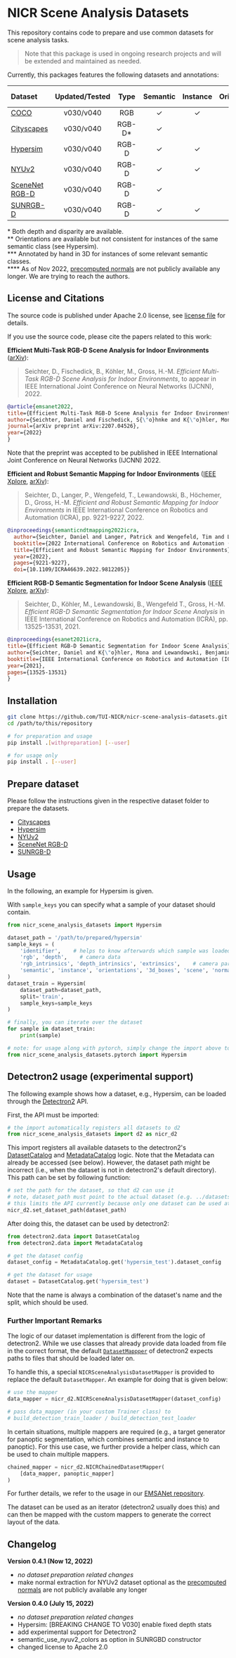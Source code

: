 # NICR Scene Analysis Datasets

This repository contains code to prepare and use common datasets for scene analysis tasks.

> Note that this package is used in ongoing research projects and will be extended and maintained as needed.

Currently, this packages features the following datasets and annotations:

| Dataset                                                               | Updated/Tested |   Type    | Semantic | Instance |  Orientations  |  Scene   |       Normal       | 3D Boxes | Extrinsics | Intrinsics |
|:----------------------------------------------------------------------|:--------------:|:---------:|:--------:|:--------:|:--------------:|:--------:|:------------------:|:--------:|:----------:|:----------:|
| [COCO](https://cocodataset.org/#home)                                 | v030/v040      | RGB       | &#10003; | &#10003; |                |          |                    |          |            |            |
| [Cityscapes](https://www.cityscapes-dataset.com/)                     | v030/v040      | RGB-D\*   | &#10003; |          |                |          |                    |          |            |            |
| [Hypersim](https://machinelearning.apple.com/research/hypersim)       | v030/v040      | RGB-D     | &#10003; | &#10003; | (&#10003;)\*\* | &#10003; | (&#10003;)\*\*\*\* | &#10003; | &#10003;   | &#10003;   |
| [NYUv2](https://cs.nyu.edu/~silberman/datasets/nyu_depth_v2.html)     | v030/v040      | RGB-D     | &#10003; | &#10003; | &#10003;\*\*\* | &#10003; | &#10003;           |          |            |            |
| [SceneNet RGB-D](https://robotvault.bitbucket.io/scenenet-rgbd.html)  | v030/v040      | RGB-D     | &#10003; |          |                |          |                    |          |            |            |
| [SUNRGB-D](https://rgbd.cs.princeton.edu/)                            | v030/v040      | RGB-D     | &#10003; | &#10003; |   &#10003;     | &#10003; |                    | &#10003; | &#10003;   | &#10003;   |

\* Both depth and disparity are available.  
\*\* Orientations are available but not consistent for instances of the same semantic class (see Hypersim).  
\*\*\* Annotated by hand in 3D for instances of some relevant semantic classes.  
\*\*\*\* As of Nov 2022, [precomputed normals](https://cs.nyu.edu/~deigen/dnl/normals_gt.tgz) are not publicly available any longer. We are trying to reach the authors.

## License and Citations
The source code is published under Apache 2.0 license, see [license file](LICENSE) for details.

If you use the source code, please cite the papers related to this work:

**Efficient Multi-Task RGB-D Scene Analysis for Indoor Environments** ([arXiv](https://arxiv.org/abs/2207.04526)):
>Seichter, D., Fischedick, B., Köhler, M., Gross, H.-M.
*Efficient Multi-Task RGB-D Scene Analysis for Indoor Environments*,
to appear in IEEE International Joint Conference on Neural Networks (IJCNN), 2022.

```bibtex
@article{emsanet2022,
title={Efficient Multi-Task RGB-D Scene Analysis for Indoor Environments},
author={Seichter, Daniel and Fischedick, S{\"o}hnke and K{\"o}hler, Mona and Gross, Horst-Michael},
journal={arXiv preprint arXiv:2207.04526},
year={2022}
}
```
Note that the preprint was accepted to be published in IEEE International Joint Conference on Neural Networks (IJCNN) 2022.

**Efficient and Robust Semantic Mapping for Indoor Environments** ([IEEE Xplore](https://ieeexplore.ieee.org/document/9812205), [arXiv](https://arxiv.org/pdf/2203.05836.pdf)):
>Seichter, D., Langer, P., Wengefeld, T., Lewandowski, B., Höchemer, D., Gross, H.-M.
*Efficient and Robust Semantic Mapping for Indoor Environments*
in IEEE International Conference on Robotics and Automation (ICRA), pp. 9221-9227, 2022.

```bibtex
@inproceedings{semanticndtmapping2022icra,
  author={Seichter, Daniel and Langer, Patrick and Wengefeld, Tim and Lewandowski, Benjamin and H{\"o}chemer, Dominik and Gross, Horst-Michael},
  booktitle={2022 International Conference on Robotics and Automation (ICRA)}, 
  title={Efficient and Robust Semantic Mapping for Indoor Environments}, 
  year={2022},
  pages={9221-9227},
  doi={10.1109/ICRA46639.2022.9812205}}
```

**Efficient RGB-D Semantic Segmentation for Indoor Scene Analysis** ([IEEE Xplore](https://ieeexplore.ieee.org/document/9561675),  [arXiv](https://arxiv.org/pdf/2011.06961.pdf)):
>Seichter, D., Köhler, M., Lewandowski, B., Wengefeld T., Gross, H.-M.
*Efficient RGB-D Semantic Segmentation for Indoor Scene Analysis*
in IEEE International Conference on Robotics and Automation (ICRA), pp. 13525-13531, 2021.

```bibtex
@inproceedings{esanet2021icra,
title={Efficient RGB-D Semantic Segmentation for Indoor Scene Analysis},
author={Seichter, Daniel and K{\"o}hler, Mona and Lewandowski, Benjamin and Wengefeld, Tim and Gross, Horst-Michael},
booktitle={IEEE International Conference on Robotics and Automation (ICRA)},
year={2021},
pages={13525-13531}
}
```

## Installation
```bash
git clone https://github.com/TUI-NICR/nicr-scene-analysis-datasets.git
cd /path/to/this/repository

# for preparation and usage
pip install .[withpreparation] [--user]

# for usage only
pip install . [--user]
```

## Prepare dataset

Please follow the instructions given in the respective dataset folder to prepare the datasets.
- [Cityscapes](nicr_scene_analysis_datasets/datasets/cityscapes)
- [Hypersim](nicr_scene_analysis_datasets/datasets/hypersim)
- [NYUv2](nicr_scene_analysis_datasets/datasets/nyuv2)
- [SceneNet RGB-D](nicr_scene_analysis_datasets/datasets/scenenetrgbd)
- [SUNRGB-D](nicr_scene_analysis_datasets/datasets/sunrgbd)


## Usage
In the following, an example for Hypersim is given.

With `sample_keys` you can specify what a sample of your dataset should contain.
```python
from nicr_scene_analysis_datasets import Hypersim

dataset_path = '/path/to/prepared/hypersim'
sample_keys = (
    'identifier',    # helps to know afterwards which sample was loaded
    'rgb', 'depth',    # camera data
    'rgb_intrinsics', 'depth_intrinsics', 'extrinsics',    # camera parameters
    'semantic', 'instance', 'orientations', '3d_boxes', 'scene', 'normal'    # tasks
)
dataset_train = Hypersim(
    dataset_path=dataset_path,
    split='train',
    sample_keys=sample_keys
)

# finally, you can iterate over the dataset
for sample in dataset_train:
    print(sample)

# note: for usage along with pytorch, simply change the import above to
from nicr_scene_analysis_datasets.pytorch import Hypersim
```

## Detectron2 usage (experimental support)
The following example shows how a dataset, e.g., Hypersim, can be loaded through the [Detectron2](https://github.com/facebookresearch/detectron2) API.

First, the API must be imported:
```python
# the import automatically registers all datasets to d2
from nicr_scene_analysis_datasets import d2 as nicr_d2
```

This import registers all available datasets to the detectron2's [DatasetCatalog](https://detectron2.readthedocs.io/en/latest/modules/data.html#detectron2.data.DatasetCatalog) and [MetadataCatalog](https://detectron2.readthedocs.io/en/latest/modules/data.html#detectron2.data.MetadataCatalog) logic.
Note that the Metadata can already be accessed (see below).
However, the dataset path might be incorrect (i.e., when the dataset is not in detectron2's default directory).
This path can be set by following function:
```python
# set the path for the dataset, so that d2 can use it
# note, dataset_path must point to the actual dataset (e.g. ../datasets/hypersim)
# this limits the API currently because only one dataset can be used at a time
nicr_d2.set_dataset_path(dataset_path)
```
After doing this, the dataset can be used by detectron2:
```python
from detectron2.data import DatasetCatalog
from detectron2.data import MetadataCatalog

# get the dataset config
dataset_config = MetadataCatalog.get('hypersim_test').dataset_config

# get the dataset for usage
dataset = DatasetCatalog.get('hypersim_test')
```
Note that the name is always a combination of the dataset's name and the split, which should be used.

### Further Important Remarks
The logic of our dataset implementation is different from the logic of detectron2.
While we use classes that already provide data loaded from file in the correct format, the default [`DatasetMappper`](https://detectron2.readthedocs.io/en/latest/modules/data.html#detectron2.data.DatasetMapper) of detectron2 expects paths to files that should be loaded later on.

To handle this, a special `NICRSceneAnalysisDatasetMapper` is provided to replace the default `DatasetMapper`.
An example for doing that is given below:
```python
# use the mapper
data_mapper = nicr_d2.NICRSceneAnalysisDatasetMapper(dataset_config)

# pass data_mapper (in your custom Trainer class) to
# build_detection_train_loader / build_detection_test_loader
```
In certain situations, multiple mappers are required (e.g., a target generator for panoptic segmentation, which combines semantic and instance to panoptic).
For this use case, we further provide a helper class, which can be used to chain multiple mappers.
```python
chained_mapper = nicr_d2.NICRChainedDatasetMapper(
    [data_mapper, panoptic_mapper]
)
```
For further details, we refer to the usage in our [EMSANet repository](https://github.com/TUI-NICR/EMSANet/blob/main//external).

The dataset can be used as an iterator (detectron2 usually does this) and can then be mapped with the custom mappers to generate the correct layout of the data.

## Changelog
__Version 0.4.1 (Now 12, 2022)__
- *no dataset preparation related changes*
- make normal extraction for NYUv2 dataset optional as the [precomputed normals](https://cs.nyu.edu/~deigen/dnl/normals_gt.tgz) are not publicly available any longer 

__Version 0.4.0 (July 15, 2022)__
- *no dataset preparation related changes*
- Hypersim: [BREAKING CHANGE TO V030] enable fixed depth stats
- add experimental support for Detectron2
- semantic_use_nyuv2_colors as option in SUNRGBD constructor
- changed license to Apache 2.0
